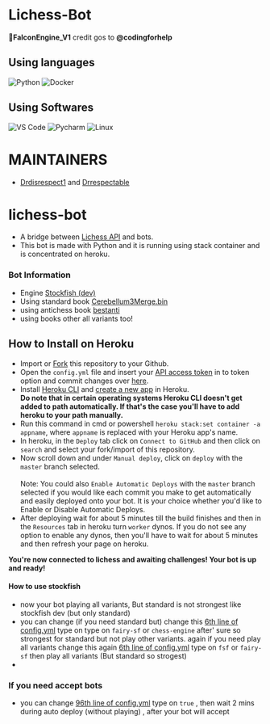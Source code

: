 # Lichess-Bot

🦅**FalconEngine_V1**  credit gos to **@codingforhelp**

## Using languages

![Python](https://img.shields.io/badge/-Python-3776AB?logo=python&logoColor=ffffff)
![Docker](https://img.shields.io/badge/-docker-00599C?logo=docker%2b%2b&logoColor=ffffff)

## Using Softwares

![VS Code](https://img.shields.io/badge/VSCode-%23007ACC?logo=Visual-studio-code)
![Pycharm](https://img.shields.io/badge/PyCharm-green?logo=PyCharm)
![Linux](https://img.shields.io/badge/-Linux-FCC624?logo=linux&logoColor=000000)

# MAINTAINERS 
- [Drdisrespect1](https://lichess.org/@/drdisrespect1) and [Drrespectable](https://lichess.org/@/drrespectable)


# lichess-bot

- A bridge between [Lichess API](https://lichess.org/account/oauth/token/create?scopes%5B%5D=bot:play&description=Lichess+Bot+Token) and bots.
- This bot is made with Python and it is running using stack container and is concentrated on heroku.

### Bot Information

-  Engine      [Stockfish  (dev)](https://abrok.eu/stockfish/builds/ad357e147a1b8481a04761d726ce1db14115a68f/linux64modern/stockfish_21082721_x64_modern.zip) 
-  Using standard book [Cerebellum3Merge.bin](https://gitlab.com/OIVAS7572/Cerebellum3merge.bin/-/raw/master/Cerebellum3Merge.bin.7z)
-  using antichess book [bestanti](https://github.com/codingforhelp/Lichess-Dev-Bot/raw/main/engines/antibest.bin)
-  using books other all variants too! 

## How to Install on Heroku
- Import or [Fork](https://github.com/LichessBot-Coders/Lichess-Coded-Bots/fork) this repository to your Github.
- Open the `config.yml` file and insert your [API access token](https://lichess.org/account/oauth/token/create?scopes[]=bot:play&description=Lichess+Bot+Token) in to token option and commit changes over [here](/config.yml#L1).
- Install [Heroku CLI](https://devcenter.heroku.com/articles/heroku-cli) and [create a new app](https://dashboard.heroku.com/new-app) in Heroku. <br/>
**Do note that in certain operating systems Heroku CLI doesn't get added to path automatically. If that's the case you'll have to add heroku to your path manually.**
- Run this command in cmd or powershell `heroku stack:set container -a appname`, where `appname` is replaced with your Heroku app's name.
- In heroku, in the `Deploy` tab click on `Connect to GitHub` and then click on `search` and select your fork/import of this repository.
- Now scroll down and under `Manual deploy`, click on `deploy` with the `master` branch selected. <br/> <br/>
Note: You could also `Enable Automatic Deploys` with the `master` branch selected if you would like each commit you make to get automatically and easily deployed onto your bot. It is your choice whether you'd like to Enable or Disable Automatic Deploys.
- After deploying wait for about 5 minutes till the build finishes and then in the `Resources` tab in heroku turn `worker` dynos. If you do not see any option to enable any dynos, then you'll have to wait for about 5 minutes and then refresh your page on heroku.


**You're now connected to lichess and awaiting challenges! Your bot is up and ready!**

#### How to use stockfish
- now your bot playing all variants, But standard is not strongest like stockfish dev (but only standard)
- you can change (if you need standard but) change this [6th line of config.yml](/config.yml#L6) type on type on `fairy-sf` or `chess-engine` after' sure so strongest for standard but not play other variants. again if you need play all variants change this again [6th line of config.yml](/config.yml#L6) type on `fsf` or `fairy-sf`  then play all variants (But standard so strogest)
- 

### If you need accept bots 
- you can change [96th line of config.yml](/config.yml#L96) type on `true` , then wait 2 mins during auto deploy (without playing) , after  your bot will accept 

  
  


